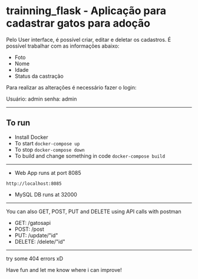 # trainning_flask - Aplicação para cadastrar gatos para adoção

Pelo User interface, é possível criar, editar e deletar os cadastros. É possível trabalhar com as informações abaixo:

- Foto
- Nome
- Idade
- Status da castração

Para realizar as alterações é necessário fazer o login:

Usuário: admin
senha: admin

------

## To run

- Install Docker
- To start ```docker-compose up```
- To stop ```docker-compose down```
- To build and change something in code ```docker-compose build```
------
- Web App runs at port 8085

```http://localhost:8085```

- MySQL DB runs at 32000

------

You can also GET, POST, PUT and DELETE using API calls with postman

- GET: /gatosapi
- POST: /post
- PUT: /update/"id"
- DELETE: /delete/"id"


------
try some 404 errors xD 

Have fun and let me know where i can improve!


